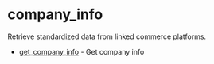 # company_info

Retrieve standardized data from linked commerce platforms.


* [get_company_info](getcompanyinfo.md) - Get company info